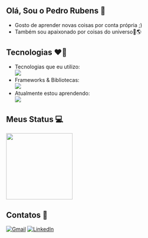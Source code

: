 ## Olá, Sou o Pedro Rubens :wave:

<ul>
  <li> Gosto de aprender novas coisas por conta própria ;)</li>
  <li> Também sou apaixonado por coisas do universo🚀🌎</li>
</ul>

## Tecnologias ❤️‍🔥
<ul>
  <li> 
    Tecnologias que eu utilizo: <br>
    <a href="https://skillicons.dev">
      <img src="https://skillicons.dev/icons?i=java,js,python,lua,cpp,cs,html,css,ts,spring,nodejs,mysql,postgres,figma,blender" />
    </a>
  </li>

  <li> 
    Frameworks & Bibliotecas: <br>
    <a href="https://skillicons.dev">
      <img src="https://skillicons.dev/icons?i=tailwind,react,nextjs,threejs" />
    </a>
  </li>

  <li> 
     Atualmente estou aprendendo: <br>
    <a href="https://skillicons.dev">
      <img src="https://skillicons.dev/icons?i=supabase,r,vue,aws,docker" />
  </a>
  </li>
</ul>

## Meus Status 💻
<img height="180em" src="https://github-readme-stats.vercel.app/api/top-langs/?username=PedrouColares&layout=compact&langs_count=16&theme=omni"/>

## Contatos 🤏
<a href="mailto:pedro.colaressrubens15789@gmail.com"><img src="https://img.shields.io/badge/Gmail-D14836?style=for-the-badge&logo=gmail&logoColor=white" alt="Gmail"></a>
<a href="https://www.linkedin.com/in/pedro-rubens-7033a5236/" target="_blank">
  <img src="https://img.shields.io/badge/LinkedIn-0077B5?style=for-the-badge&logo=linkedin&logoColor=white" alt="LinkedIn">
</a>
